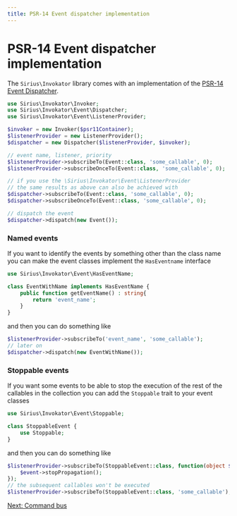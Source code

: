 ```yaml
---
title: PSR-14 Event dispatcher implementation
---
```


# PSR-14 Event dispatcher implementation

The `Sirius\Invokator` library comes with an implementation of the [PSR-14 Event Dispatcher](https://www.php-fig.org/psr/psr-14/).

```php
use Sirius\Invokator\Invoker;
use Sirius\Invokator\Event\Dispatcher;
use Sirius\Invokator\Event\ListenerProvider;

$invoker = new Invoker($psr11Container);
$listenerProvider = new ListenerProvider();
$dispatcher = new Dispatcher($listenerProvider, $invoker);

// event name, listener, priority
$listenerProvider->subscribeTo(Event::class, 'some_callable', 0);
$listenerProvider->subscribeOnceTo(Event::class, 'some_callable', 0);

// if you use the \Sirius\Invokator\Event\ListenerProvider
// the same results as above can also be achieved with
$dispatcher->subscribeTo(Event::class, 'some_callable', 0);
$dispatcher->subscribeOnceTo(Event::class, 'some_callable', 0);

// dispatch the event
$dispatcher->dispatch(new Event());
```

### Named events

If you want to identify the events by something other than the class name you can make the event classes implement the `HasEventname` interface

```php
use Sirius\Invokator\Event\HasEventName;

class EventWithName implements HasEventName {
    public function getEventName() : string{
        return 'event_name';
    }
}
```

and then you can do something like

```php
$listenerProvider->subscribeTo('event_name', 'some_callable');
// later on
$dispatcher->dispatch(new EventWithName());
```

### Stoppable events

If you want some events to be able to stop the execution of the rest of the callables in the collection you can add the `Stoppable` trait to your event classes

```php
use Sirius\Invokator\Event\Stoppable;

class StoppableEvent {
    use Stoppable;
}
```

and then you can do something like

```php
$listenerProvider->subscribeTo(StoppableEvent::class, function(object $event) {
    $event->stopPropagation();
});
// the subsequent callables won't be executed
$listenerProvider->subscribeTo(StoppableEvent::class, 'some_callable');
```

[Next: Command bus](2_3_command_bus.md)
